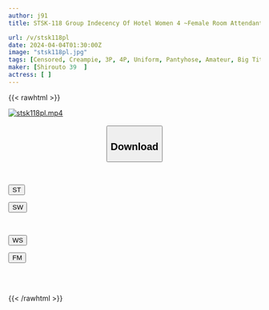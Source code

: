 ```yaml
---
author: j91
title: STSK-118 Group Indecency Of Hotel Women 4 ~Female Room Attendant Destroyed By Brutal Acts~

url: /v/stsk118pl
date: 2024-04-04T01:30:00Z
image: "stsk118pl.jpg"
tags: [Censored, Creampie, 3P, 4P, Uniform, Pantyhose, Amateur, Big Tits, Various Professions, Abuse, Slender, Evil	]
maker: [Shirouto 39  ]
actress: [ ]
---
```



{{< rawhtml >}}

<div class="video" data-videoid="eGwx7brxPxSYV9O">
    <a href="javascript:;">
        <img src="/v/stsk118pl/stsk118pl.jpg" width="WIDTH" height="HEIGHT" alt="stsk118pl.mp4" loading="lazy">
    </a>
</div>

<script type="text/javascript" src="https://j91.asia/asset/on-demand-st.js"></script>

<br>
  <link rel="stylesheet" href="https://j91.asia/asset/bs5.css">
  
  <center>
  <button class="btn btn-primary" type="button" data-bs-toggle="collapse" data-bs-target=".multi-collapse" aria-expanded="false" aria-controls="multiCollapseExample1 multiCollapseExample2"><h2>Download</h2></button></center>
</p>
<div class="row">
  <div class="col">
    <div class="collapse multi-collapse" id="multiCollapseExample1">
      <div class="card card-body">
	      	      <br>
<div class="buttons">  
<p><a href="https://streamtape.to/v/eGwx7brxPxSYV9O" target="_blank"><button class="btn-hover color-3"><i class="fa fa-download"></i> ST</button></a></p>
<p><a href="https://asnwish.com/1slosq7nup5f" target="_blank"><button class="btn-hover color-2"><i class="fa fa-download"></i> SW</button></a></p></div>
    </div>
  </div>
</div>
  <div class="col">
    <div class="collapse multi-collapse" id="multiCollapseExample2">
      <div class="card card-body">
	      <br>
<div class="buttons">
<p><a href="https://wolfstream.tv/j65s3l0eqfd0"><button class="btn-hover color-9"><i class="fa fa-download"></i> WS</button></a></p>
<p><a href="https://filemoon.sx/d/u7c4bzncll12"><button class="btn-hover color-8"><i class="fa fa-download"></i> FM</button></a></p></div>
<br><br>
      </div>
    </div>
  </div>
</div>

{{< /rawhtml >}}